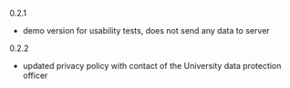 0.2.1

- demo version for usability tests, does not send any data to server

0.2.2

- updated privacy policy with contact of the University data protection officer
